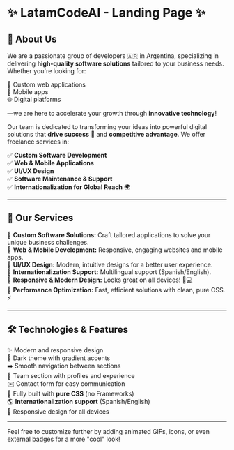 # ✨ LatamCodeAI - Landing Page ✨

## 🌟 About Us

We are a passionate group of developers 🇦🇷 in Argentina, specializing in delivering **high-quality software solutions** tailored to your business needs. Whether you're looking for:

🚀 Custom web applications  
📱 Mobile apps  
🌐 Digital platforms

—we are here to accelerate your growth through **innovative technology**!

Our team is dedicated to transforming your ideas into powerful digital solutions that **drive success** 🎯 and **competitive advantage**. We offer freelance services in:

✅ **Custom Software Development**  
✅ **Web & Mobile Applications**  
✅ **UI/UX Design**  
✅ **Software Maintenance & Support**  
✅ **Internationalization for Global Reach** 🌍

---

## 🚀 Our Services

🔹 **Custom Software Solutions:** Craft tailored applications to solve your unique business challenges.  
🔹 **Web & Mobile Development:** Responsive, engaging websites and mobile apps.  
🔹 **UI/UX Design:** Modern, intuitive designs for a better user experience.  
🔹 **Internationalization Support:** Multilingual support (Spanish/English).  
🔹 **Responsive & Modern Design:** Looks great on all devices! 📱💻  
🔹 **Performance Optimization:** Fast, efficient solutions with clean, pure CSS. ⚡

---

## 🛠️ Technologies & Features

✨ Modern and responsive design  
🌈 Dark theme with gradient accents  
➡️ Smooth navigation between sections  
👥 Team section with profiles and experience  
✉️ Contact form for easy communication  
🎨 Fully built with **pure CSS** (no Frameworks)  
🌎 **Internationalization support** (Spanish/English)  
📱 Responsive design for all devices

---

Feel free to customize further by adding animated GIFs, icons, or even external badges for a more "cool" look!
